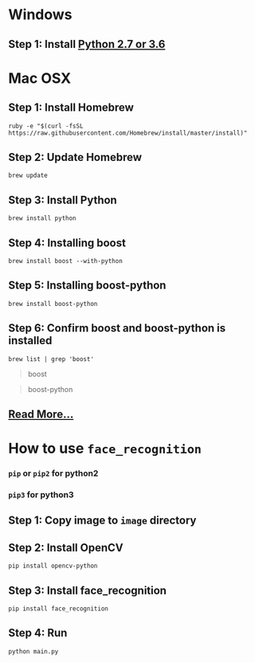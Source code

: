 # Windows
## Step 1: Install [Python 2.7 or 3.6](https://www.python.org/downloads/)

# Mac OSX
## Step 1: Install Homebrew
```
ruby -e "$(curl -fsSL https://raw.githubusercontent.com/Homebrew/install/master/install)"
```

## Step 2: Update Homebrew
```
brew update
```

## Step 3: Install Python
```
brew install python
```

## Step 4: Installing boost
```
brew install boost --with-python
```

## Step 5: Installing boost-python
```
brew install boost-python
```

## Step 6: Confirm boost and boost-python is installed
```
brew list | grep 'boost'
```
> boost

> boost-python

## [Read More...](https://www.pyimagesearch.com/2015/04/27/installing-boost-and-boost-python-on-osx-with-homebrew/)


# How to use ```face_recognition```

### ```pip``` or ```pip2``` for python2 
### ```pip3``` for python3

## Step 1: Copy image to ```image``` directory

## Step 2: Install OpenCV 
```
pip install opencv-python
```

## Step 3: Install face_recognition
```
pip install face_recognition
```

## Step 4: Run
```
python main.py
```
